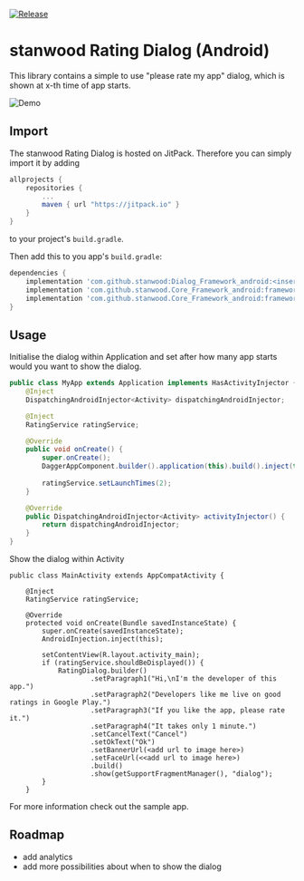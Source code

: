 [![Release](https://jitpack.io/v/stanwood/Dialog_Framework_android.svg?style=flat-square)](https://jitpack.io/#stanwood/Dialog_Framework_android)

# stanwood Rating Dialog (Android)

This library contains a simple to use "please rate my app" dialog, which is shown at x-th time of app starts.

![Demo](indicator.gif)

## Import

The stanwood Rating Dialog is hosted on JitPack. Therefore you can simply import it by adding

```groovy
allprojects {
    repositories {
        ...
        maven { url "https://jitpack.io" }
    }
}
```

to your project's `build.gradle`.

Then add this to you app's `build.gradle`:

```groovy
dependencies {
    implementation 'com.github.stanwood:Dialog_Framework_android:<insert latest version here>'
    implementation 'com.github.stanwood.Core_Framework_android:framework-base:<insert latest version here>'
    implementation 'com.github.stanwood.Core_Framework_android:framework-ui:<insert latest version here>'
}
```

## Usage

Initialise the dialog within Application and set after how many app starts would you want to show the dialog.

```java
public class MyApp extends Application implements HasActivityInjector {
    @Inject
    DispatchingAndroidInjector<Activity> dispatchingAndroidInjector;

    @Inject
    RatingService ratingService;

    @Override
    public void onCreate() {
        super.onCreate();
        DaggerAppComponent.builder().application(this).build().inject(this);
        
        ratingService.setLaunchTimes(2);
    }

    @Override
    public DispatchingAndroidInjector<Activity> activityInjector() {
        return dispatchingAndroidInjector;
    }
}
```

Show the dialog within Activity
```android
public class MainActivity extends AppCompatActivity {

    @Inject
    RatingService ratingService;

    @Override
    protected void onCreate(Bundle savedInstanceState) {
        super.onCreate(savedInstanceState);
        AndroidInjection.inject(this);

        setContentView(R.layout.activity_main);
        if (ratingService.shouldBeDisplayed()) {
            RatingDialog.builder()
                    .setParagraph1("Hi,\nI'm the developer of this app.")
                    .setParagraph2("Developers like me live on good ratings in Google Play.")
                    .setParagraph3("If you like the app, please rate it.")
                    .setParagraph4("It takes only 1 minute.")
                    .setCancelText("Cancel")
                    .setOkText("Ok")
                    .setBannerUrl(<add url to image here>)
                    .setFaceUrl(<<add url to image here>)
                    .build()
                    .show(getSupportFragmentManager(), "dialog");
        }
    }
```

For more information check out the sample app.

## Roadmap

- add analytics
- add more possibilities about when to show the dialog
